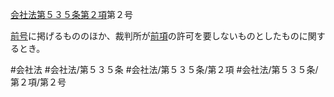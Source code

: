 [会社法第５３５条第２項](会社法＿＿＿＿第５３５条第２項)第２号

[前号](会社法＿＿＿＿第５３５条第２項第１号)に掲げるもののほか、裁判所が[前項](会社法＿＿＿＿第５３５条第１項)の許可を要しないものとしたものに関するとき。


#会社法
#会社法/第５３５条
#会社法/第５３５条/第２項
#会社法/第５３５条/第２項/第２号
